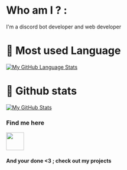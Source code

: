 # Who am I ? :
I'm a discord bot developer and web developer
# 🦠 Most used Language
[![My GitHub Language Stats](https://github-readme-stats.vercel.app/api/top-langs/?username=YounesHr&langs_count=5&theme=tokyonight)]()
# 🦠 Github stats
[![My GitHub Stats](https://github-readme-stats.vercel.app/api/?username=YounesHr&count_private=true&theme=tokyonight&showicons=true)]()


### Find me here
  <a href="https://twitter.com/Younes_Hr1">
    <img src="https://cdn.miki.bot/github/velddev/twitter.png" width="48"></img>
  </a>


#### And your done <3 ; check out my projects
